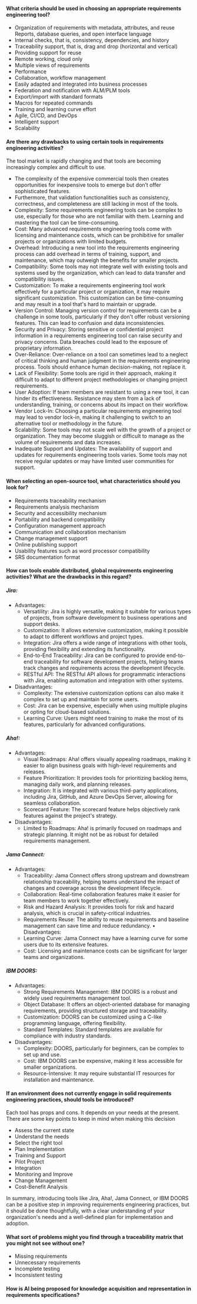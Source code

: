 #### What criteria should be used in choosing an appropriate requirements engineering tool?
- Organization of requirements with metadata, attributes, and reuse
Reports, database queries, and open interface language
- Internal checks, that is, consistency, dependencies, and history
- Traceability support, that is, drag and drop (horizontal and vertical)
- Providing support for reuse
- Remote working, cloud only
- Multiple views of requirements
- Performance
- Collaboration, workflow management
- Easily adapted and integrated into business processes
- Federation and notification with ALM/PLM tools
- Export/import with standard formats
- Macros for repeated commands
- Training and learning curve effort
- Agile, CI/CD, and DevOps
- Intelligent support
- Scalability
#### Are there any drawbacks to using certain tools in requirements engineering activities?
The tool market is rapidly changing and that tools are becoming increasingly complex and difficult to use.
- The complexity of the expensive commercial tools then creates opportunities for inexpensive tools to emerge but don’t offer sophisticated features.
- Furthermore, that validation functionalities such as consistency, correctness, and completeness are still lacking in most of the tools.
- Complexity: Some requirements engineering tools can be complex to use, especially for those who are not familiar with them. Learning and mastering the tool can be time-consuming.
- Cost: Many advanced requirements engineering tools come with licensing and maintenance costs, which can be prohibitive for smaller projects or organizations with limited budgets.
- Overhead: Introducing a new tool into the requirements engineering process can add overhead in terms of training, support, and maintenance, which may outweigh the benefits for smaller projects.
- Compatibility: Some tools may not integrate well with existing tools and systems used by the organization, which can lead to data transfer and compatibility issues.
- Customization: To make a requirements engineering tool work effectively for a particular project or organization, it may require significant customization. This customization can be time-consuming and may result in a tool that's hard to maintain or upgrade.
- Version Control: Managing version control for requirements can be a challenge in some tools, particularly if they don't offer robust versioning features. This can lead to confusion and data inconsistencies.
- Security and Privacy: Storing sensitive or confidential project information in a requirements engineering tool can raise security and privacy concerns. Data breaches could lead to the exposure of proprietary information.
- Over-Reliance: Over-reliance on a tool can sometimes lead to a neglect of critical thinking and human judgment in the requirements engineering process. Tools should enhance human decision-making, not replace it.
- Lack of Flexibility: Some tools are rigid in their approach, making it difficult to adapt to different project methodologies or changing project requirements.
- User Adoption: If team members are resistant to using a new tool, it can hinder its effectiveness. Resistance may stem from a lack of understanding, training, or concerns about its impact on their workflow.
- Vendor Lock-In: Choosing a particular requirements engineering tool may lead to vendor lock-in, making it challenging to switch to an alternative tool or methodology in the future.
- Scalability: Some tools may not scale well with the growth of a project or organization. They may become sluggish or difficult to manage as the volume of requirements and data increases.
- Inadequate Support and Updates: The availability of support and updates for requirements engineering tools varies. Some tools may not receive regular updates or may have limited user communities for support.
#### When selecting an open-source tool, what characteristics should you look for?
- Requirements traceability mechanism
- Requirements analysis mechanism
- Security and accessibility mechanism
- Portability and backend compatibility
- Configuration management approach
- Communication and collaboration mechanism
- Change management support
- Online publishing support
- Usability features such as word processor compatibility
- SRS documentation format
#### How can tools enable distributed, global requirements engineering activities? What are the drawbacks in this regard?
##### Jira:
- Advantages:
    + Versatility: Jira is highly versatile, making it suitable for various types of projects, from software development to business operations and support desks.
    + Customization: It allows extensive customization, making it possible to adapt to different workflows and project types.
    + Integration: Jira offers a wide range of integrations with other tools, providing flexibility and extending its functionality.
    + End-to-End Traceability: Jira can be configured to provide end-to-end traceability for software development projects, helping teams track changes and requirements across the development lifecycle.
    + RESTful API: The RESTful API allows for programmatic interactions with Jira, enabling automation and integration with other systems.
- Disadvantages:
    + Complexity: The extensive customization options can also make it complex to set up and maintain for some users.
    + Cost: Jira can be expensive, especially when using multiple plugins or opting for cloud-based solutions.
    + Learning Curve: Users might need training to make the most of its features, particularly for advanced configurations.
##### Aha!:
- Advantages:
    + Visual Roadmaps: Aha! offers visually appealing roadmaps, making it easier to align business goals with high-level requirements and releases.
    + Feature Prioritization: It provides tools for prioritizing backlog items, managing daily work, and planning releases.
    + Integration: It is integrated with various third-party applications, including Jira, GitHub, and Azure DevOps Server, allowing for seamless collaboration.
    + Scorecard Feature: The scorecard feature helps objectively rank features against the project's strategy.
- Disadvantages:
    + Limited to Roadmaps: Aha! is primarily focused on roadmaps and strategic planning. It might not be as robust for detailed requirements management.

##### Jama Connect:

- Advantages:
    + Traceability: Jama Connect offers strong upstream and downstream relationship traceability, helping teams understand the impact of changes and coverage across the development lifecycle.
    + Collaboration: Real-time collaboration features make it easier for team members to work together effectively.
    + Risk and Hazard Analysis: It provides tools for risk and hazard analysis, which is crucial in safety-critical industries.
    + Requirements Reuse: The ability to reuse requirements and baseline management can save time and reduce redundancy.
      •	Disadvantages:
    + Learning Curve: Jama Connect may have a learning curve for some users due to its extensive features.
    + Cost: Licensing and maintenance costs can be significant for larger teams and organizations.
##### IBM DOORS:
- Advantages:
    + Strong Requirements Management: IBM DOORS is a robust and widely used requirements management tool.
    + Object Database: It offers an object-oriented database for managing requirements, providing structured storage and traceability.
    + Customization: DOORS can be customized using a C-like programming language, offering flexibility.
    + Standard Templates: Standard templates are available for compliance with industry standards.
- Disadvantages:
    + Complexity: DOORS, particularly for beginners, can be complex to set up and use.
    + Cost: IBM DOORS can be expensive, making it less accessible for smaller organizations.
    + Resource-Intensive: It may require substantial IT resources for installation and maintenance.
#### If an environment does not currently engage in solid requirements engineering practices, should tools be introduced?
Each tool has props and cons. It depends on your needs at the present. There are some key points to keep in mind when making this decision
-	Assess the current state
-	Understand the needs
-	Select the right tool
-	Plan Implementation
-	Training and Support
-	Pilot Project
-	Integration
-	Monitoring and Improve
-	Change Management
-	Cost-Benefit Analysis

In summary, introducing tools like Jira, Aha!, Jama Connect, or IBM DOORS can be a positive step in improving requirements engineering practices, but it should be done thoughtfully, with a clear understanding of your organization's needs and a well-defined plan for implementation and adoption.
#### What sort of problems might you find through a traceability matrix that you might not see without one?
- Missing requirements
- Unnecessary requirements
- Incomplete testing
- Inconsistent testing
#### How is AI being proposed for knowledge acquisition and representation in requirements specifications? 

